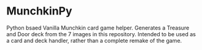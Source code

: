 # MunchkinPy

Python bsaed Vanilla Munchkin card game helper.
Generates a Treasure and Door deck from the 7 images in this repository.
Intended to be used as a card and deck handler, rather than a complete remake of the game.
